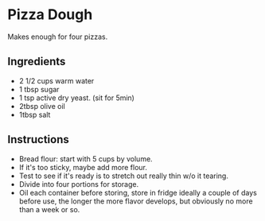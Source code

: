 # Pizza Dough

Makes enough for four pizzas.

## Ingredients
* 2 1/2 cups warm water
* 1 tbsp sugar
* 1 tsp active dry yeast. (sit for 5min)
* 2tbsp olive oil
* 1tbsp salt

## Instructions
* Bread flour: start with 5 cups by volume.
* If it's too sticky, maybe add more flour.
* Test to see if it's ready is to stretch out really thin w/o it tearing.
* Divide into four portions for storage.
* Oil each container before storing, store in fridge ideally a couple of days before use, the longer the more flavor develops, but obviously no more than a week or so.

